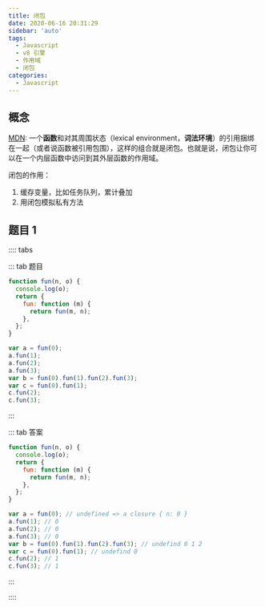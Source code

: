 ```yaml
---
title: 闭包
date: 2020-06-16 20:31:29
sidebar: 'auto'
tags:
  - Javascript
  - v8 引擎
  - 作用域
  - 闭包
categories:
  - Javascript
---
```


## 概念

[MDN](https://developer.mozilla.org/zh-CN/docs/Web/JavaScript/Closures): 一个**函数**和对其周围状态（lexical environment，**词法环境**）的引用捆绑在一起（或者说函数被引用包围），这样的组合就是闭包。也就是说，闭包让你可以在一个内层函数中访问到其外层函数的作用域。

闭包的作用：

1. 缓存变量，比如任务队列，累计叠加
2. 用闭包模拟私有方法

## 题目 1

:::: tabs

::: tab 题目

```js
function fun(n, o) {
  console.log(o);
  return {
    fun: function (m) {
      return fun(m, n);
    },
  };
}

var a = fun(0);
a.fun(1);
a.fun(2);
a.fun(3);
var b = fun(0).fun(1).fun(2).fun(3);
var c = fun(0).fun(1);
c.fun(2);
c.fun(3);
```

:::

::: tab 答案

```js
function fun(n, o) {
  console.log(o);
  return {
    fun: function (m) {
      return fun(m, n);
    },
  };
}

var a = fun(0); // undefined => a closure { n: 0 }
a.fun(1); // 0
a.fun(2); // 0
a.fun(3); // 0
var b = fun(0).fun(1).fun(2).fun(3); // undefind 0 1 2
var c = fun(0).fun(1); // undefind 0
c.fun(2); // 1
c.fun(3); // 1
```

:::

::::

<!-- :::: tabs

::: tab 题目

:::

::: tab 答案

:::

:::: -->
